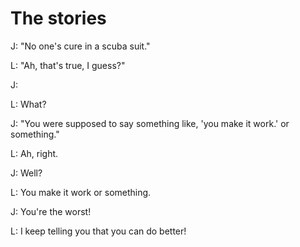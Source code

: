 # The stories

J: "No one's cure in a scuba suit."

L: "Ah, that's true, I guess?"

J:

L: What?

J: "You were supposed to say something like, 'you make it work.' or something."

L: Ah, right.

J: Well?

L: You make it work or something.

J: You're the worst!

L: I keep telling you that you can do better!

